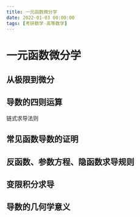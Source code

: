 ```yaml
---
title: 一元函数微分学
date: 2022-01-03 00:00:00
tags: [考研数学-高等数学]
---
```


# 一元函数微分学

## 从极限到微分

## 导数的四则运算

链式求导法则

## 常见函数导数的证明

## 反函数、参数方程、隐函数求导规则

## 变限积分求导

## 导数的几何学意义